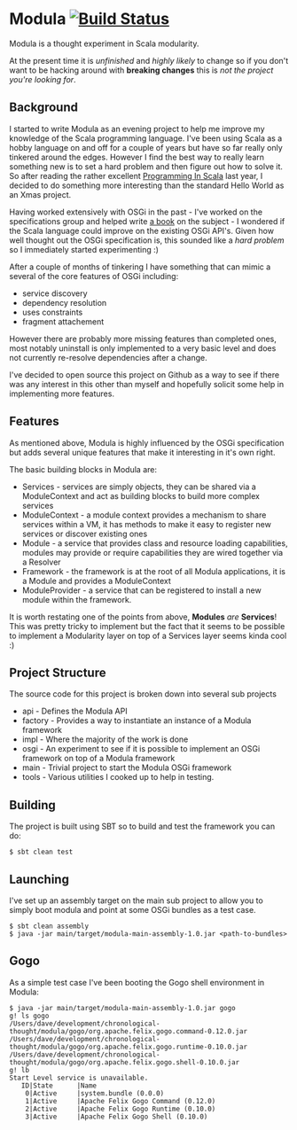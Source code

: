 Modula [![Build Status](https://travis-ci.org/davemssavage/modula.png)](https://travis-ci.org/davemssavage/modula)
======

Modula is a thought experiment in Scala modularity.

At the present time it is <em>unfinished</em> and <em>highly likely</em> to change so if you don't want to be hacking
around with <b>breaking changes</b> this is <em>not the project you're looking for</em>.

Background
--------
I started to write Modula as an evening project to help me improve my knowledge of the Scala
programming language. I've been using Scala as a hobby language on and off for a couple of years but have so far really
only tinkered around the edges. However I find the best way to really learn something new is to set a hard problem and
then figure out how to solve it. So after reading the rather excellent
<a href="http://www.artima.com/shop/programming_in_scala_2ed"> Programming In Scala</a> last year, I decided to do
something more interesting than the standard Hello World as an Xmas project.

Having worked extensively with OSGi in the past - I've worked on the specifications group and helped write
<a href="http://www.manning.com/hall/">a book</a> on the subject - I wondered if the Scala language could improve on the
existing OSGi API's. Given how well thought out the OSGi specification is, this sounded like a <em>hard problem</em> so
I immediately started experimenting :)

After a couple of months of tinkering I have something that can mimic a several of the core features of OSGi including:

* service discovery
* dependency resolution
* uses constraints
* fragment attachement

However there are probably more missing features than completed ones, most notably uninstall is only implemented to a
very basic level and does not currently re-resolve dependencies after a change.

I've decided to open source this project on Github as a way to see if there was any interest in this other than myself
and hopefully solicit some help in implementing more features.

Features
--------

As mentioned above, Modula is highly influenced by the OSGi specification but adds several unique features that make it
interesting in it's own right.

The basic building blocks in Modula are:

 * Services - services are simply objects, they can be shared via a ModuleContext and act as building blocks to build
 more complex services
 * ModuleContext - a module context provides a mechanism to share services within a VM, it has methods to make it easy
 to register new services or discover existing ones
 * Module - a service that provides class and resource loading capabilities, modules may provide or require capabilities
 they are wired together via a Resolver
 * Framework - the framework is at the root of all Modula applications, it is a Module and provides a ModuleContext
 * ModuleProvider - a service that can be registered to install a new module within the framework.

It is worth restating one of the points from above, <b>Modules</b> <em>are</em> <b>Services</b>! This was pretty tricky to
implement but the fact that it seems to be possible to implement a Modularity layer on top of a Services layer seems
kinda cool :)

Project Structure
-------------

The source code for this project is broken down into several sub projects

 * api - Defines the Modula API
 * factory - Provides a way to instantiate an instance of a Modula framework
 * impl - Where the majority of the work is done
 * osgi - An experiment to see if it is possible to implement an OSGi framework on top of a Modula framework
 * main - Trivial project to start the Modula OSGi framework
 * tools - Various utilities I cooked up to help in testing.

Building
--------------

The project is built using SBT so to build and test the framework you can do:

    $ sbt clean test

Launching
--------------
I've set up an assembly target on the main sub project to allow you to simply boot modula and point at some OSGi
bundles as a test case.

    $ sbt clean assembly
    $ java -jar main/target/modula-main-assembly-1.0.jar <path-to-bundles>

Gogo
---------------

As a simple test case I've been booting the Gogo shell environment in Modula:

    $ java -jar main/target/modula-main-assembly-1.0.jar gogo
    g! ls gogo
    /Users/dave/development/chronological-thought/modula/gogo/org.apache.felix.gogo.command-0.12.0.jar
    /Users/dave/development/chronological-thought/modula/gogo/org.apache.felix.gogo.runtime-0.10.0.jar
    /Users/dave/development/chronological-thought/modula/gogo/org.apache.felix.gogo.shell-0.10.0.jar
    g! lb
    Start Level service is unavailable.
       ID|State      |Name
        0|Active     |system.bundle (0.0.0)
        1|Active     |Apache Felix Gogo Command (0.12.0)
        2|Active     |Apache Felix Gogo Runtime (0.10.0)
        3|Active     |Apache Felix Gogo Shell (0.10.0)
